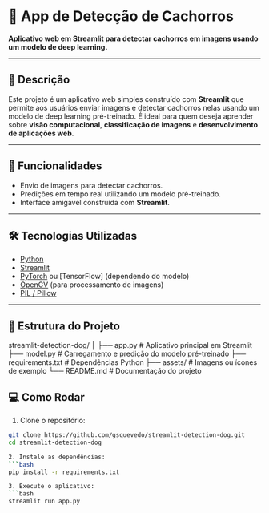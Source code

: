 # 🐶 App de Detecção de Cachorros

**Aplicativo web em Streamlit para detectar cachorros em imagens usando um modelo de deep learning.**

---

## 📝 Descrição

Este projeto é um aplicativo web simples construído com **Streamlit** que permite aos usuários enviar imagens e detectar cachorros nelas usando um modelo de deep learning pré-treinado. É ideal para quem deseja aprender sobre **visão computacional**, **classificação de imagens** e **desenvolvimento de aplicações web**.

---

## 🚀 Funcionalidades

- Envio de imagens para detectar cachorros.
- Predições em tempo real utilizando um modelo pré-treinado.
- Interface amigável construída com **Streamlit**.

---

## 🛠️ Tecnologias Utilizadas

- [Python](https://www.python.org/)
- [Streamlit](https://streamlit.io/)
- [PyTorch](https://pytorch.org/) ou [TensorFlow] (dependendo do modelo)
- [OpenCV](https://opencv.org/) (para processamento de imagens)
- [PIL / Pillow](https://pillow.readthedocs.io/)

---

## 📁 Estrutura do Projeto

streamlit-detection-dog/
│
├── app.py # Aplicativo principal em Streamlit
├── model.py # Carregamento e predição do modelo pré-treinado
├── requirements.txt # Dependências Python
├── assets/ # Imagens ou ícones de exemplo
└── README.md # Documentação do projeto

## 💻 Como Rodar

1. Clone o repositório:
  ```bash
  git clone https://github.com/gsquevedo/streamlit-detection-dog.git
  cd streamlit-detection-dog

2. Instale as dependências:
  ```bash
  pip install -r requirements.txt

3. Execute o aplicativo:
  ```bash
  streamlit run app.py
